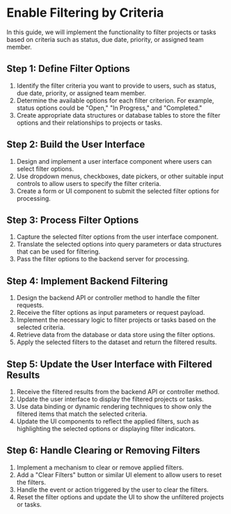 

#  Enable Filtering by Criteria

In this guide, we will implement the functionality to filter projects or tasks based on criteria such as status, due date, priority, or assigned team member.

## Step 1: Define Filter Options

1. Identify the filter criteria you want to provide to users, such as status, due date, priority, or assigned team member.
2. Determine the available options for each filter criterion. For example, status options could be "Open," "In Progress," and "Completed."
3. Create appropriate data structures or database tables to store the filter options and their relationships to projects or tasks.

## Step 2: Build the User Interface

1. Design and implement a user interface component where users can select filter options.
2. Use dropdown menus, checkboxes, date pickers, or other suitable input controls to allow users to specify the filter criteria.
3. Create a form or UI component to submit the selected filter options for processing.

## Step 3: Process Filter Options

1. Capture the selected filter options from the user interface component.
2. Translate the selected options into query parameters or data structures that can be used for filtering.
3. Pass the filter options to the backend server for processing.

## Step 4: Implement Backend Filtering

1. Design the backend API or controller method to handle the filter requests.
2. Receive the filter options as input parameters or request payload.
3. Implement the necessary logic to filter projects or tasks based on the selected criteria.
4. Retrieve data from the database or data store using the filter options.
5. Apply the selected filters to the dataset and return the filtered results.

## Step 5: Update the User Interface with Filtered Results

1. Receive the filtered results from the backend API or controller method.
2. Update the user interface to display the filtered projects or tasks.
3. Use data binding or dynamic rendering techniques to show only the filtered items that match the selected criteria.
4. Update the UI components to reflect the applied filters, such as highlighting the selected options or displaying filter indicators.

## Step 6: Handle Clearing or Removing Filters

1. Implement a mechanism to clear or remove applied filters.
2. Add a "Clear Filters" button or similar UI element to allow users to reset the filters.
3. Handle the event or action triggered by the user to clear the filters.
4. Reset the filter options and update the UI to show the unfiltered projects or tasks.

